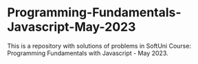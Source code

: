 # Programming-Fundamentals-Javascript-May-2023
This is a repository with solutions of problems in SoftUni Course: Programming Fundamentals with Javascript - May 2023.
